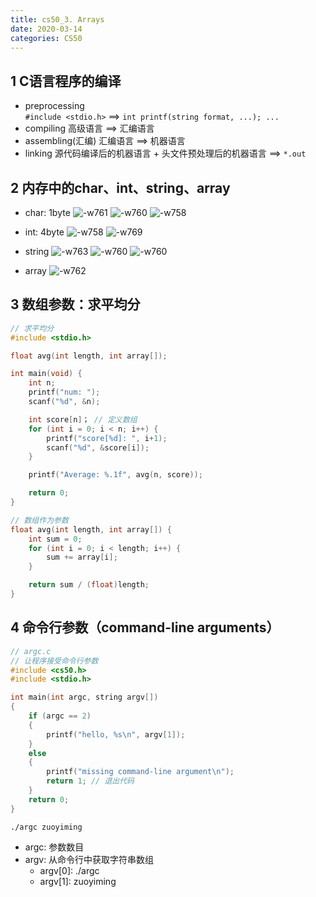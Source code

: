 ```yaml
---
title: cs50_3. Arrays 
date: 2020-03-14
categories: CS50
---
```


## 1 C语言程序的编译
* preprocessing     
`#include <stdio.h>` ==> `int printf(string format, ...); ...` 
* compiling
高级语言 ==> 汇编语言
* assembling(汇编)
汇编语言 ==> 机器语言
* linking
源代码编译后的机器语言 + 头文件预处理后的机器语言 ==> `*.out`

## 2 内存中的char、int、string、array
* char: 1byte
![-w761](media/15841622467533/15841749267835.jpg)
![-w760](media/15841622467533/15841749483410.jpg)
![-w758](media/15841622467533/15841749629687.jpg)

* int: 4byte
![-w758](media/15841622467533/15841750216332.jpg)
![-w769](media/15841622467533/15841750401043.jpg)

* string
![-w763](media/15841622467533/15841753266160.jpg)
![-w760](media/15841622467533/15841753410130.jpg)
![-w760](media/15841622467533/15841753791722.jpg)

* array
![-w762](media/15841622467533/15841750865932.jpg)

## 3 数组参数：求平均分

```c
// 求平均分
#include <stdio.h>

float avg(int length, int array[]);

int main(void) {
    int n;
    printf("num: ");
    scanf("%d", &n);

    int score[n]； // 定义数组
    for (int i = 0; i < n; i++) {
        printf("score[%d]: ", i+1);
        scanf("%d", &score[i]);
    }

    printf("Average: %.1f", avg(n, score));

    return 0;
}

// 数组作为参数
float avg(int length, int array[]) {
    int sum = 0;
    for (int i = 0; i < length; i++) {
        sum += array[i];
    }

    return sum / (float)length;
}
```

## 4 命令行参数（command-line arguments）

```c
// argc.c
// 让程序接受命令行参数
#include <cs50.h>
#include <stdio.h>

int main(int argc, string argv[])
{
    if (argc == 2)
    {
        printf("hello, %s\n", argv[1]);
    }
    else
    {
        printf("missing command-line argument\n");
        return 1; // 退出代码
    }
    return 0;
}
```

`./argc zuoyiming`
* argc: 参数数目
* argv: 从命令行中获取字符串数组
    * argv[0]: ./argc
    * argv[1]: zuoyiming